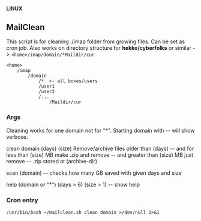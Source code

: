 #### LINUX
## MailClean

This script is for cleaning ./imap folder from growing files.
Can be set as cron job.
Also works on directory structure for **hekko/cyberfolks** or similar ->
```<home>/imap/domain/*Maildir/cur```

```
<home>
    /imap
        /domain
            /*  <- all boxes/users
            /user1
            /user2
            /...
                /Maildir/cur
```

### Args

Cleaning works for one domain not for "*".
Starting domain with -- will show verbose.

clean domain (days) (size)
Remove/archive files older than (days)
-- and for less than (size) MB make .zip and remove
-- and greater than (size) MB just remove
-- .zip stored at (archive-dir)

scan (domain)
-- checks how many GB saved with given days and size

help (domain or "*") (days > 6) (size > 1)
-- show help

### Cron entry

```
/usr/bin/bash ~/mailclean.sh clean domain >/dev/null 2>&1
```